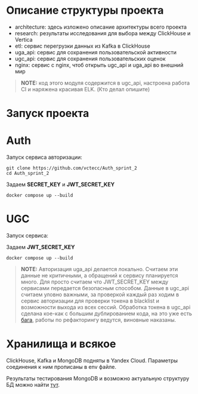 # Описание структуры проекта

- architecture: здесь изложено описание архитектуры всего проекта
- research: результаты исследования для выбора между ClickHouse и Vertica
- etl: сервис перегрузки данных из Kafka в ClickHouse
- uga_api: сервис для сохранения пользовательской активности
- ugc_api: сервис для сохранения пользовательских оценок
- nginx: сервис с nginx, чтоб открыть ugc_api и uga_api во внешний мир

> **NOTE:** код этого модуля содержится в ugc_api, настроена работа CI и наряжена красивая ELK. 
> (Кто делал опишите)

# Запуск проекта

# Auth

Запуск сервиса авторизации:

```shell
git clone https://github.com/vctecc/Auth_sprint_2
cd Auth_sprint_2
```
Задаем **SECRET_KEY** и **JWT_SECRET_KEY**
```
docker compose up --build
```

# UGC
Запуск сервиса:

Задаем **JWT_SECRET_KEY**
```shell
docker compose up --build
```
> **NOTE:** Авторизация uga_api делается локально. Считаем эти данные не критичными, а обращений 
> к сервису планируется много. Для просто считаем что JWT_SECRET_KEY между сервисами передается безопасным
> способом. Данные в ugc_api считаем уловно важными, за проверкой каждый раз ходим
> в сервис авторизации для проверки токена в blacklist и возможности выхода из всех сессий. 
> Обработка токена в ugc_api сделана кое-как с большим дублированием кода, на это уже
> есть [бага](https://github.com/emiliskan/ugc_sprint_2/issues/9), работы по рефакторингу ведутся,
> виновные наказаны.
# Хранилища и всякое
ClickHouse, Kafka и MongoDB подняты в Yandex Cloud.
Параметры соединения к ним прописаны в env файле.

Результаты тестирования MongoDB и возможно актуальную структуру БД можно найти [тут](https://github.com/emiliskan/ugc_sprint_2/blob/main/research/mongo/README.md). 
